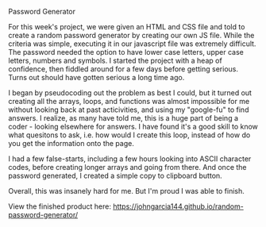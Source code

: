 Password Generator

For this week's project, we were given an HTML and CSS file and told to create a random password generator by creating our own JS file. While the criteria was simple, executing it in our javascript file was extremely difficult. The password needed the option to have lower case letters, upper case letters, numbers and symbols. I started the project with a heap of confidence, then fiddled around for a few days before getting serious. Turns out should have gotten serious a long time ago.

I began by pseudocoding out the problem as best I could, but it turned out creating all the arrays, loops, and functions was almost impossible for me without looking back at past acticivities, and using my "google-fu" to find answers. I realize, as many have told me, this is a huge part of being a coder - looking elsewhere for answers. I have found it's a good skill to know what quesitons to ask, i.e. how would I create this loop, instead of how do you get the information onto the page.

I had a few false-starts, including a few hours looking into ASCII character codes, before creating longer arrays and going from there. And once the password generated, I created a simple copy to clipboard button. 

Overall, this was insanely hard for me. But I'm proud I was able to finish. 

View the finished product here: https://johngarcia144.github.io/random-password-generator/
